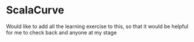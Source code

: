 # ScalaCurve
Would like to add all the learning exercise to this, so that it would be helpful for me to check back and anyone at my stage
